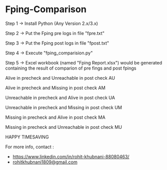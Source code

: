 # Fping-Comparison

Step 1 ->
Install Python (Any Version 2.x/3.x)

Step 2 -> 
Put the  Fping pre logs in file "fpre.txt"  

Step 3 ->
Put the  Fping post logs in file "fpost.txt"  

Step 4 ->
Execute "fping_comparision.py"

Step 5 ->
Excel workbook (named "Fping Report.xlsx") would be generated containing the result of comparion of pre fings and post fpings 

Alive in precheck and Unreachable in post check	AU

Alive in precheck and Missing in post check	AM

Unreachable in precheck and Alive in post check	UA

Unreachable in precheck and Missing in post check	UM

Missing in precheck and Alive in post check	MA

Missing in precheck and Unreachable in post check	MU



HAPPY TIMESAVING

For more info, contact :
- https://www.linkedin.com/in/rohit-khubnani-88080463/
- rohitkhubnani1809@gmail.com
